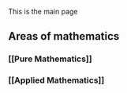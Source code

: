 This is the main page 

## Areas of mathematics

### [[Pure Mathematics]]

### [[Applied Mathematics]]
